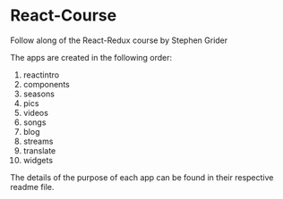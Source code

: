 # React-Course
Follow along of the React-Redux course by Stephen Grider

The apps are created in the following order:
1. reactintro
2. components
3. seasons
4. pics
5. videos
6. songs
7. blog
8. streams
9. translate
10. widgets

The details of the purpose of each app can be found in their respective readme file.

